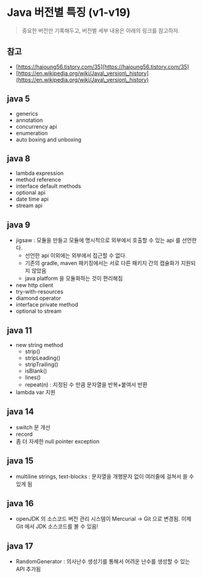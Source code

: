# Java 버전별 특징 (v1-v19)

> 중요한 버전만 기록해두고, 버전별 세부 내용은 아래의 링크를 참고하자. &#x20;

## 참고&#x20;

* [https://hajoung56.tistory.com/35](https://hajoung56.tistory.com/35)
* [https://en.wikipedia.org/wiki/Java\_version\_history](https://en.wikipedia.org/wiki/Java\_version\_history)

## java 5

* generics&#x20;
* annotation&#x20;
* concurrency api&#x20;
* enumeration&#x20;
* auto boxing and unboxing&#x20;

## java 8

* lambda expression&#x20;
* method reference&#x20;
* interface default methods&#x20;
* optional api&#x20;
* date time api&#x20;
* stream api&#x20;

## java 9

* jigsaw : 모듈을 만들고 모듈에 명시적으로 외부에서 호출할 수 있는 api 를 선언한다.&#x20;
  * 선언한 api 이외에는 외부에서 접근할 수 없다.&#x20;
  * 기존의 gradle, maven 패키징에서는 서로 다른 패키지 간의 캡슐화가 지원되지 않았음&#x20;
  * java platform 을 모듈화하는 것이 편리해짐&#x20;
* new http client&#x20;
* try-with-resources&#x20;
* diamond operator&#x20;
* interface private method&#x20;
* optional to stream&#x20;

## java 11

* new string method&#x20;
  * strip()&#x20;
  * stripLeading()
  * stripTrailing()
  * isBlank()
  * lines()
  * repeat(n) : 지정된 수 만큼 문자열을 반복+붙여서 반환&#x20;
* lambda var 지원&#x20;

## java 14&#x20;

* switch 문 개선&#x20;
* record&#x20;
* 좀 더 자세한 null pointer exception&#x20;

## java 15&#x20;

* multiline strings, text-blocks : 문자열을 개행문자 없이 여러줄에 걸쳐서 쓸 수 있게 됨&#x20;

## java 16&#x20;

* openJDK 의 소스코드 버전 관리 시스템이 Mercurial -> Git 으로 변경됨. 이제 Git 에서 JDK 소스코드를 볼 수 있음!&#x20;

## java 17 &#x20;

* RandomGenerator : 의사난수 생성기를 통해서 어려운 난수를 생성할 수 있는 API 추가됨&#x20;
